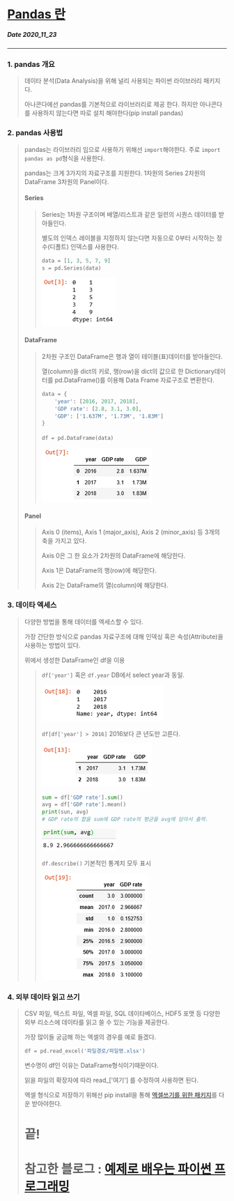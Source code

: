 # [Pandas 란](http://pythonstudy.xyz/python/article/408-pandas-%EB%8D%B0%EC%9D%B4%ED%83%80-%EB%B6%84%EC%84%9D)
##### Date 2020_11_23
---
### 1. pandas 개요
> 데이타 분석(Data Analysis)을 위해 널리 사용되는 파이썬 라이브러리 패키지다.
>
> 아나콘다에선 pandas를 기본적으로 라이브러리로 제공 한다. 하지만 아나콘다를 사용하지 않는다면 따로 설치 해야한다(pip install pandas)
>
### 2. pandas 사용법
> pandas는 라이브러리 임으로 사용하기 위해선 ```import```해야한다. 주로 ```import pandas as pd```형식을 사용한다.
>
> pandas는 크게 3가지의 자료구조를 지원한다. 1차원의 Series 2차원의 DataFrame 3차원의 Panel이다.
> 
> #### Series
>> Series는 1차원 구조이며 배열/리스트과 같은 일련의 시퀀스 데이터를 받아들인다.
>>
>> 별도의 인덱스 레이블을 지정하지 않는다면 자동으로 0부터 시작하는 정수(디폴트) 인덱스를 사용한다.
>> ```Python
>> data = [1, 3, 5, 7, 9]
>> s = pd.Series(data)
>> ```
>>
>> ![pandas-series](./image/Pandas00/Pandas_00_1.png)
>
> #### DataFrame
>> 2차원 구조인 DataFrame은 행과 열이 테이블(표)데이터를 받아들인다.
>>
>> 열(column)을 dict의 키로, 행(row)을 dict의 값으로 한 Dictionary데이터를  pd.DataFrame()를 이용해 Data Frame 자료구조로 변환한다.
>> ```Python
>> data = {
>>     'year': [2016, 2017, 2018],
>>     'GDP rate': [2.8, 3.1, 3.0],
>>     'GDP': ['1.637M', '1.73M', '1.83M']
>> }
>> 
>> df = pd.DataFrame(data)
>> ```
>>
>> ![pandas-dataframe](./image/Pandas00/Pandas_00_2.png)
>
> #### Panel
>> Axis 0 (items), Axis 1 (major_axis), Axis 2 (minor_axis) 등 3개의 축을 가지고 있다.
>>
>> Axis 0은 그 한 요소가 2차원의 DataFrame에 해당한다.
>>
>> Axis 1은 DataFrame의 행(row)에 해당한다.
>>
>> Axis 2는 DataFrame의 열(column)에 해당한다.
>
### 3. 데이타 엑세스
> 다양한 방법을 통해 데이터를 엑세스할 수 있다.
>
> 가장 간단한 방식으로 pandas 자료구조에 대해 인덱싱 혹은 속성(Attribute)을 사용하는 방법이 있다.
>
> 위에서 생성한 DataFrame인 df을 이용
>> ```df['year']``` 혹은 ```df.year``` DB에서 select year과 동일.
>>
>> ![pandas-data-access_1](./image/Pandas00/Pandas_00_3.png)
>>
>> ```df[df['year'] > 2016]``` 2016보다 큰 년도만 고른다.
>>
>> ![pandas-data-access_2](./image/Pandas00/Pandas_00_4.png)
>> 
>> ```Python
>> sum = df['GDP rate'].sum()
>> avg = df['GDP rate'].mean()
>> print(sun, avg)
>> # GDP rate의 합을 sum에 GDP rate의 평균을 avg에 담아서 출력.
>> ```
>>
>> ![pandas-data-access_2](./image/Pandas00/Pandas_00_5.png)
>>
>> ```df.describe()``` 기본적인 통계치 모두 표시
>>
>> ![pandas-data-access_2](./image/Pandas00/Pandas_00_6.png)
>
> 
### 4. 외부 데이타 읽고 쓰기
> CSV 파일, 텍스트 파일, 엑셀 파일, SQL 데이타베이스, HDF5 포맷 등 다양한 외부 리소스에 데이타를 읽고 쓸 수 있는 기능을 제공한다.
>
> 가장 많이들 궁금해 하는 엑셀의 경우를 예로 들겠다.
>
> ```Python
> df = pd.read_excel('파일경로/파일명.xlsx')
> ```
> 변수명이 df인 이유는 DataFrame형식이기때문이다.
> 
> 읽을 파일의 확장자에 따라 read_['여기'] 를 수정하여 사용하면 된다.
>
> 엑셀 형식으로 저장하기 위해선 pip install을 통해 [엑셀쓰기를 위한 패키지](https://hodubab.tistory.com/92)를 다운 받아야한다.
>
> # 끝!
> # 참고한 블로그 : [예제로 배우는 파이썬 프로그래밍](http://pythonstudy.xyz/)
